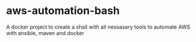 # aws-automation-bash
A docker project to create a shall with all nessasary tools to automate AWS with ansible, maven and docker
